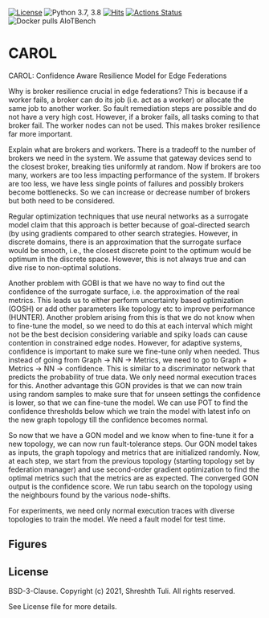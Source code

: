 [![License](https://img.shields.io/badge/License-BSD%203--Clause-red.svg)](https://github.com/imperial-qore/CAROL/blob/master/LICENSE)
![Python 3.7, 3.8](https://img.shields.io/badge/python-3.7%20%7C%203.8-blue.svg)
[![Hits](https://hits.seeyoufarm.com/api/count/incr/badge.svg?url=https%3A%2F%2Fgithub.com%2Fimperial-qore%2FCAROL&count_bg=%23FFC401&title_bg=%23555555&icon=&icon_color=%23E7E7E7&title=hits&edge_flat=false)](https://hits.seeyoufarm.com)
[![Actions Status](https://github.com/imperial-qore/DRAGON/workflows/AIoT-Benchmarks/badge.svg)](https://github.com/imperial-qore/CAROL/actions)
![Docker pulls AIoTBench](https://img.shields.io/docker/pulls/shreshthtuli/aiotbench?label=docker%20pulls%3AAIoTBench)

# CAROL

CAROL: Confidence Aware Resilience Model for Edge Federations

Why is broker resilience crucial in edge federations? This is because if a worker fails, a broker can do its job (i.e. act as a worker) or allocate the same job to another worker. So fault remediation steps are possible and do not have a very high cost. However, if a broker fails, all tasks coming to that broker fail. The worker nodes can not be used. This makes broker resilience far more important. 

Explain what are brokers and workers. There is a tradeoff to the number of brokers we need in the system. We assume that gateway devices send to the closest broker, breaking ties uniformly at random. Now if brokers are too many, workers are too less impacting performance of the system. If brokers are too less, we have less single points of failures and possibly brokers become bottlenecks. So we can increase or decrease number of brokers but both need to be considered. 

Regular optimization techniques that use neural networks as a surrogate model claim that this approach is better because of goal-directed search (by using gradients compared to other search strategies. However, in discrete domains, there is an approximation that the surrogate surface would be smooth, i.e., the closest discrete point to the optimum would be optimum in the discrete space. However, this is not always true and can dive rise to non-optimal solutions.

Another problem with GOBI is that we have no way to find out the confidence of the surrogate surface, i.e. the approximation of the real metrics. This leads us to either perform uncertainty based optimization (GOSH) or add other parameters like topology etc to improve performance (HUNTER). Another problem arising from this is that we do not know when to fine-tune the model, so we need to do this at each interval which might not be the best decision considering variable and spiky loads can cause contention in constrained edge nodes. However, for adaptive systems, confidence is important to make sure we fine-tune only when needed. Thus instead of going from Graph -> NN -> Metrics, we need to go to Graph + Metrics -> NN -> confidence. This is similar to a discriminator network that predicts the probability of true data. We only need normal execution traces for this. Another advantage this GON provides is that we can now train using random samples to make sure that for unseen settings the confidence is lower, so that we can fine-tune the model. We can use POT to find the confidence thresholds below which we train the model with latest info on the new graph topology till the confidence becomes normal. 

So now that we have a GON model and we know when to fine-tune it for a new topology, we can now run fault-tolerance steps. Our GON model takes as inputs, the graph topology and metrics that are initialized randomly. Now, at each step, we start from the previous topology (starting topology set by federation manager) and use second-order gradient optimization to find the optimal metrics such that the metrics are as expected. The converged GON output is the confidence score. We run tabu search on the topology using the neighbours found by the various node-shifts.  

For experiments, we need only normal execution traces with diverse topologies to train the model. We need a fault model for test time.

## Figures


## License

BSD-3-Clause. 
Copyright (c) 2021, Shreshth Tuli.
All rights reserved.

See License file for more details.
